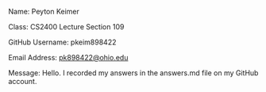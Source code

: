 Name:
    Peyton Keimer

Class:
    CS2400
    Lecture Section 109

GitHub Username:
    pkeim898422

Email Address:
    pk898422@ohio.edu

Message:
    Hello. I recorded my answers in the answers.md file on my GitHub account.

